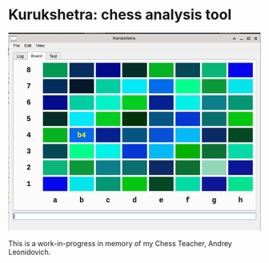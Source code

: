 Kurukshetra: chess analysis tool
================================

![Custom board colors screenshot](Screenshot.png)

This is a work-in-progress in memory of my Chess Teacher,
Andrey Leonidovich.
